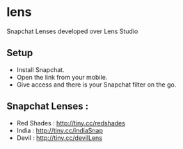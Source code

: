 # lens
Snapchat Lenses developed over Lens Studio

## Setup
* Install Snapchat.
* Open the link from your mobile.
* Give access and there is your Snapchat filter on the go.

## Snapchat Lenses  :
* Red Shades : http://tiny.cc/redshades
* India : http://tiny.cc/indiaSnap
* Devil : http://tiny.cc/devilLens  
